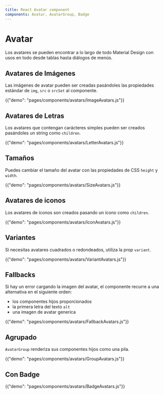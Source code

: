 ```yaml
---
title: React Avatar component
components: Avatar, AvatarGroup, Badge
---
```


# Avatar

<p class="description">Los avatares se pueden encontrar a lo largo de todo Material Design con usos en todo desde tablas hasta diálogos de menús.</p>

## Avatares de Imágenes

Las imágenes de avatar pueden ser creadas pasándoles las propiedades estándar de `img`, `src` o `srcSet` al componente.

{{"demo": "pages/components/avatars/ImageAvatars.js"}}

## Avatares de Letras

Los avatares que contengan carácteres simples pueden ser creados pasándoles un string como `children`.

{{"demo": "pages/components/avatars/LetterAvatars.js"}}

## Tamaños

Puedes cambiar el tamaño del avatar con las propiedades de CSS `height` y `width`.

{{"demo": "pages/components/avatars/SizeAvatars.js"}}

## Avatares de iconos

Los avatares de íconos son creados pasando un ícono como `children`.

{{"demo": "pages/components/avatars/IconAvatars.js"}}

## Variantes

Si necesitas avatares cuadrados o redondeados, utiliza la prop `variant`.

{{"demo": "pages/components/avatars/VariantAvatars.js"}}

## Fallbacks

Si hay un error cargando la imagen del avatar, el componente recurre a una alternativa en el siguiente orden:

- los componentes hijos proporcionados
- la primera letra del texto `alt`
- una imagen de avatar generica

{{"demo": "pages/components/avatars/FallbackAvatars.js"}}

## Agrupado

`AvatarGroup` renderiza sus componentes hijos como una pila.

{{"demo": "pages/components/avatars/GroupAvatars.js"}}

## Con Badge

{{"demo": "pages/components/avatars/BadgeAvatars.js"}}